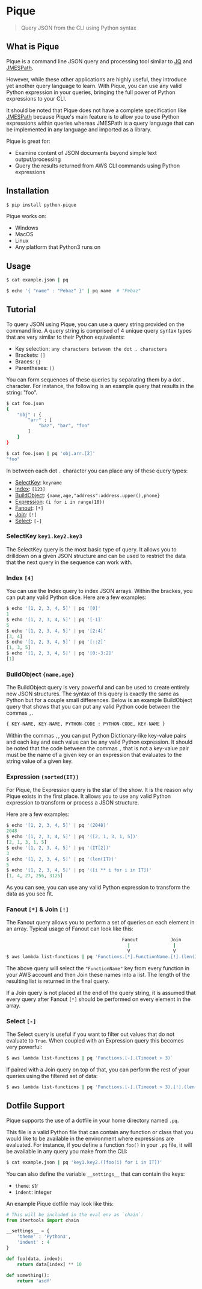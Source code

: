 # Pique

> Query JSON from the CLI using Python syntax

## What is Pique

Pique is a command line JSON query and processing tool similar to
[JQ](https://stedolan.github.io/jq/) and [JMESPath](https://jmespath.org/).

However, while these other applications are highly useful, they introduce yet
another query language to learn. With Pique, you can use any valid Python
expression in your queries, bringing the full power of Python expressions to
your CLI.

It should be noted that Pique does not have a complete specification like
[JMESPath](https://jmespath.org/specification.html) because Pique's main feature
is to allow you to use Python expressions within queries whereas JMESPath is a
query language that can be implemented in any language and imported as a
library.

Pique is great for:

 * Examine content of JSON documents beyond simple text output/processing
 * Query the results returned from AWS CLI commands using Python expressions

## Installation

```bash
$ pip install python-pique
```

Pique works on:

* Windows
* MacOS
* Linux
* Any platform that Python3 runs on

## Usage

```bash
$ cat example.json | pq

$ echo '{ "name" : "Pebaz" }' | pq name  # "Pebaz"
```

## Tutorial

To query JSON using Pique, you can use a query string provided on the command
line. A query string is comprised of 4 unique query syntax types that are very
similar to their Python equivalents:

 * Key selection: `any characters between the dot . characters`
 * Brackets: `[]`
 * Braces: `{}`
 * Parentheses: `()`

You can form sequences of these queries by separating them by a dot `.`
character. For instance, the following is an example query that results in the string:
"foo".

```bash
$ cat foo.json
{
    "obj" : {
        "arr" : [
            "baz", "bar", "foo"
        ]
    }
}

$ cat foo.json | pq 'obj.arr.[2]'
"foo"
```

In between each dot `.` character you can place any of these query types:

 * [SelectKey](#SelectKey-key1.key2.key3): `keyname`
 * [Index](#Index-4): `[123]`
 * [BuildObject](#BuildObject-name,age): `{name,age,"address":address.upper(),phone}`
 * [Expression](#Expression-sorted(IT)): `(i for i in range(10))`
 * [Fanout](#Fanout-*-&-Join): `[*]`
 * [Join](#Fanout-*-&-Join): `[!]`
 * [Select](#Select): `[-]`

### SelectKey `key1.key2.key3`

The SelectKey query is the most basic type of query. It allows you to drilldown
on a given JSON structure and can be used to restrict the data that the next
query in the sequence can work with.

### Index `[4]`

You can use the Index query to index JSON arrays. Within the brackes, you can
put any valid Python slice. Here are a few examples:

```python
$ echo '[1, 2, 3, 4, 5]' | pq '[0]'
1
$ echo '[1, 2, 3, 4, 5]' | pq '[-1]'
5
$ echo '[1, 2, 3, 4, 5]' | pq '[2:4]'
[3, 4]
$ echo '[1, 2, 3, 4, 5]' | pq '[::2]'
[1, 3, 5]
$ echo '[1, 2, 3, 4, 5]' | pq '[0:-3:2]'
[1]
```

### BuildObject `{name,age}`

The BuildObject query is very powerful and can be used to create entirely new
JSON structures. The syntax of this query is exactly the same as Python but for
a couple small differences. Below is an example BuildObject query that shows
that you can put any valid Python code between the commas `,`. 

```python
{ KEY-NAME, KEY-NAME, PYTHON-CODE : PYTHON-CODE, KEY-NAME }
```

Within the commas `,`, you can put Python Dictionary-like key-value pairs and
each key and each value can be any valid Python expression. It should be noted
that the code between the commas `,` that is not a key-value pair must be the
name of a given key or an expression that evaluates to the string value of a
given key.

### Expression `(sorted(IT))`

For Pique, the Expression query is the star of the show. It is the reason why
Pique exists in the first place. It allows you to use any valid Python
expression to transform or process a JSON structure.

Here are a few examples:

```python
$ echo '[1, 2, 3, 4, 5]' | pq '(2048)'
2048
$ echo '[1, 2, 3, 4, 5]' | pq '([2, 1, 3, 1, 5])'
[2, 1, 3, 1, 5]
$ echo '[1, 2, 3, 4, 5]' | pq '(IT[2])'
3
$ echo '[1, 2, 3, 4, 5]' | pq '(len(IT))'
5
$ echo '[1, 2, 3, 4, 5]' | pq '([i ** i for i in IT])'
[1, 4, 27, 256, 3125]
```

As you can see, you can use any valid Python expression to transform the data as
you see fit.

### Fanout `[*]` & Join `[!]`

The Fanout query allows you to perform a set of queries on each element in an
array. Typical usage of Fanout can look like this:

```bash
                                           Fanout            Join
                                             |                |
                                             V                V
$ aws lambda list-functions | pq 'Functions.[*].FunctionName.[!].(len(IT))'
```

The above query will select the `"FunctionName"` key from every function in your
AWS account and then Join these names into a list. The length of the resulting
list is returned in the final query.

If a Join query is not placed at the end of the query string, it is assumed that
every query after Fanout `[*]` should be performed on every element in the
array.

### Select `[-]`

The Select query is useful if you want to filter out values that do not evaluate
to `True`. When coupled with an Expression query this becomes very powerful:

```bash
$ aws lambda list-functions | pq 'Functions.[-].(Timeout > 3)`
```

If paired with a Join query on top of that, you can perform the rest of your
queries using the filtered set of data:

```bash
$ aws lambda list-functions | pq 'Functions.[-].(Timeout > 3).[!].(len(IT))`
```

## Dotfile Support

Pique supports the use of a dotfile in your home directory named `.pq`.

This file is a valid Python file that can contain any function or class that
you would like to be available in the environment where expressions are
evaluated. For instance, if you define a function `foo()` in your `.pq` file, it
will be available in any query you make from the CLI:

```bash
$ cat example.json | pq 'key1.key2.([foo(i) for i in IT])'
```

You can also define the variable `__settings__` that can contain the keys:

 * `theme`: str
 * `indent`: integer

An example Pique dotfile may look like this:

```python
# This will be included in the eval env as `chain`:
from itertools import chain

__settings__ = {
    'theme' : 'Python3',
    'indent' : 4
}

def foo(data, index):
    return data[index] ** 10

def something():
    return 'asdf'
```

